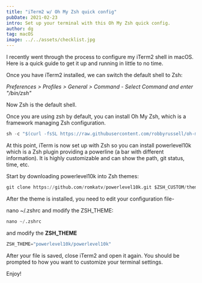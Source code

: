 ```yaml
---
title: "iTerm2 w/ Oh My Zsh quick config"
pubDate: 2021-02-23
intro: Set up your terminal with this Oh My Zsh quick config.
author: dg
tag: macOS
image: ../../assets/checklist.jpg
---
```


I recently went through the process to configure my iTerm2 shell in macOS. Here is a quick guide to get it up and running in little to no time.

Once you have iTerm2 installed, we can switch the default shell to Zsh:

*Preferences &gt; Profiles &gt; General &gt; Command - Select Command and enter "/bin/zsh"*

Now Zsh is the default shell.

Once you are using zsh by default, you can install Oh My Zsh, which is a framework managing Zsh configuration.

```python
sh -c "$(curl -fsSL https://raw.githubusercontent.com/robbyrussell/oh-my-zsh/master/tools/install.sh)"
```

At this point, iTerm is now set up with Zsh so you can install powerlevel10k which is a Zsh plugin providing a powerline (a bar with different information). It is highly customizable and can show the path, git status, time, etc.

Start by downloading powerlevel10k into Zsh themes:

```python
git clone https://github.com/romkatv/powerlevel10k.git $ZSH_CUSTOM/themes/powerlevel10k
```

After the theme is installed, you need to edit your configuration file-

nano ~/.zshrc and modify the ZSH\_THEME:

```python
nano ~/.zshrc
```

and modify the **ZSH\_THEME**

```python
ZSH_THEME="powerlevel10k/powerlevel10k"
```

After your file is saved, close iTerm2 and open it again. You should be prompted to how you want to customize your terminal settings.

Enjoy!